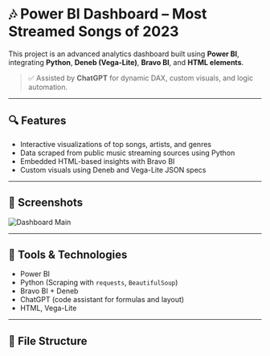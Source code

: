 # 🎶 Power BI Dashboard – Most Streamed Songs of 2023

This project is an advanced analytics dashboard built using **Power BI**, integrating **Python**, **Deneb (Vega-Lite)**, **Bravo BI**, and **HTML elements**. 

> ✅ Assisted by **ChatGPT** for dynamic DAX, custom visuals, and logic automation.

---

## 🔍 Features

- Interactive visualizations of top songs, artists, and genres
- Data scraped from public music streaming sources using Python
- Embedded HTML-based insights with Bravo BI
- Custom visuals using Deneb and Vega-Lite JSON specs

---

## 📸 Screenshots

![Dashboard Main](Dashboard-main.png)

---

## 🧠 Tools & Technologies

- Power BI  
- Python (Scraping with `requests`, `BeautifulSoup`)  
- Bravo BI + Deneb  
- ChatGPT (code assistant for formulas and layout)  
- HTML, Vega-Lite

---

## 📂 File Structure


